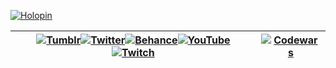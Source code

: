 [![Holopin](https://holopin.me/boseriko)](https://holopin.io/@boseriko)

| [![Tumblr](https://user-images.githubusercontent.com/10940193/202833884-96ff2775-2021-4992-bc24-a4dae99f2cb9.png)](https://www.tumblr.com/bosericode)[![Twitter](https://user-images.githubusercontent.com/10940193/202833848-a20aa57d-e425-44f0-9ce8-809dfcc984eb.png)](https://twitter.com/BosEriCode)[![Behance](https://user-images.githubusercontent.com/10940193/202833440-0112e88c-7a86-452f-b4ac-75371183a565.png)](https://www.behance.net/bos-eriko)[![YouTube](https://user-images.githubusercontent.com/10940193/202833380-533e7088-94a4-4eb8-ad7b-de3708e8d7c4.png)](https://www.youtube.com/channel/UCVW9zuKho67gbISdMBZ4igg)[![Twitch](https://user-images.githubusercontent.com/10940193/202833106-2570725b-88d9-4e0c-ab76-a814322852c2.png)](https://www.twitch.tv/BosEriCode) | [![Codewars](https://www.codewars.com/users/BosEriko/badges/large)](https://www.codewars.com/users/BosEriko) |
| - | - |
